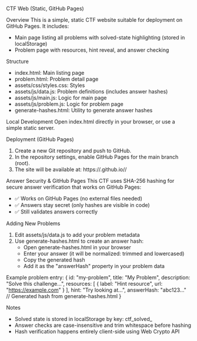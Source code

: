 CTF Web (Static, GitHub Pages)

Overview
This is a simple, static CTF website suitable for deployment on GitHub Pages. It includes:
- Main page listing all problems with solved-state highlighting (stored in localStorage)
- Problem page with resources, hint reveal, and answer checking

Structure
- index.html: Main listing page
- problem.html: Problem detail page
- assets/css/styles.css: Styles
- assets/js/data.js: Problem definitions (includes answer hashes)
- assets/js/main.js: Logic for main page
- assets/js/problem.js: Logic for problem page
- generate-hashes.html: Utility to generate answer hashes

Local Development
Open index.html directly in your browser, or use a simple static server.

Deployment (GitHub Pages)
1) Create a new Git repository and push to GitHub.
2) In the repository settings, enable GitHub Pages for the main branch (root).
3) The site will be available at: https://<your-username>.github.io/<repo-name>/

Answer Security & GitHub Pages
This CTF uses SHA-256 hashing for secure answer verification that works on GitHub Pages:
- ✅ Works on GitHub Pages (no external files needed)
- ✅ Answers stay secret (only hashes are visible in code)
- ✅ Still validates answers correctly

Adding New Problems
1) Edit assets/js/data.js to add your problem metadata
2) Use generate-hashes.html to create an answer hash:
   - Open generate-hashes.html in your browser
   - Enter your answer (it will be normalized: trimmed and lowercased)
   - Copy the generated hash
   - Add it as the "answerHash" property in your problem data

Example problem entry:
{
  id: "my-problem",
  title: "My Problem",
  description: "Solve this challenge...",
  resources: [
    { label: "Hint resource", url: "https://example.com" }
  ],
  hint: "Try looking at...",
  answerHash: "abc123..." // Generated hash from generate-hashes.html
}

Notes
- Solved state is stored in localStorage by key: ctf_solved_<problemId>
- Answer checks are case-insensitive and trim whitespace before hashing
- Hash verification happens entirely client-side using Web Crypto API



